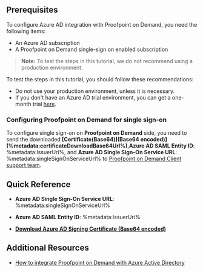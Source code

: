 ## Prerequisites

To configure Azure AD integration with Proofpoint on Demand, you need the following items:

- An Azure AD subscription
- A Proofpoint on Demand single-sign on enabled subscription

> **Note:**
> To test the steps in this tutorial, we do not recommend using a production environment.

To test the steps in this tutorial, you should follow these recommendations:

- Do not use your production environment, unless it is necessary.
- If you don't have an Azure AD trial environment, you can get a one-month trial [here](https://azure.microsoft.com/pricing/free-trial/).

### Configuring Proofpoint on Demand for single sign-on

  To configure single sign-on on **Proofpoint on Demand** side, you need to send the downloaded **[Certificate(Base64)](Base64 encoded)](%metadata:certificateDownloadBase64Url%)**,**Azure AD SAML Entity ID**: %metadata:IssuerUri%, and **Azure AD Single Sign-On Service URL**: %metadata:singleSignOnServiceUrl% to [Proofpoint on Demand Client support team](https://www.proofpoint.com/us/support-services).

## Quick Reference

* **Azure AD Single Sign-On Service URL**: %metadata:singleSignOnServiceUrl%

* **Azure AD SAML Entity ID**: %metadata:IssuerUri%

* **[Download Azure AD Signing Certificate (Base64 encoded)](%metadata:certificateDownloadBase64Url%)**

## Additional Resources

* [How to integrate Proofpoint on Demand with Azure Active Directory](active-directory-saas-proofpointondemand-tutorial.md)
